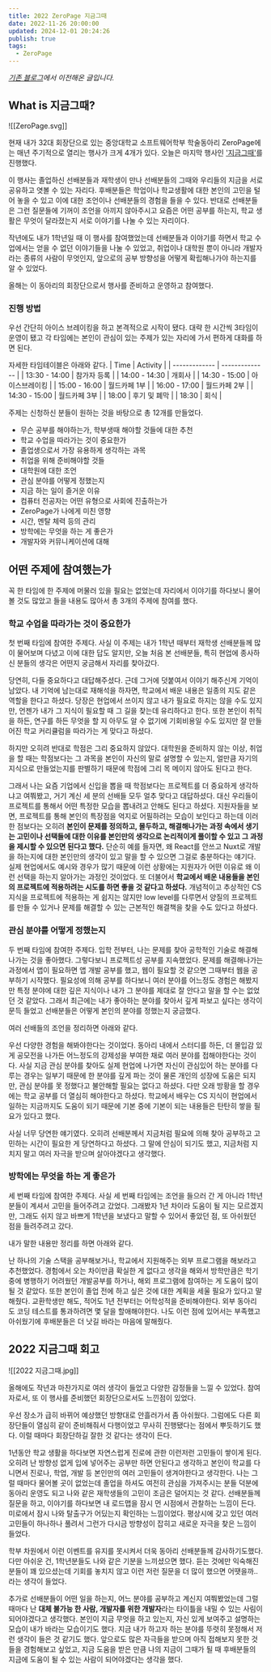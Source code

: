 ```yaml
---
title: 2022 ZeroPage 지금그때
date: 2022-11-26 20:00:00
updated: 2024-12-01 20:24:26
publish: true
tags:
  - ZeroPage
---
```


*[기존 블로그](https://choiminjun.netlify.app/blog/after-jigeumgeuddae)에서 이전해온 글입니다.*

## What is 지금그때?
![[ZeroPage.svg]]

현재 내가 32대 회장단으로 있는 중앙대학교 소프트웨어학부 학술동아리 ZeroPage에는 매년 주기적으로 열리는 행사가 크게 4개가 있다. 오늘은 마지막 행사인 ['지금그때'](https://zp-portal.org/jigeumgeuddae/)를 진행했다. 

이 행사는 졸업하신 선배분들과 재학생이 만나 선배분들의 그때와 우리들의 지금을 서로 공유하고 엿볼 수 있는 자리다. 후배분들은 학업이나 학교생활에 대한 본인의 고민을 털어 놓을 수 있고 이에 대한 조언이나 선배분들의 경험을 들을 수 있다. 반대로 선배분들은 그런 질문들에 기꺼이 조언을 아끼지 않아주시고 요즘은 어떤 공부를 하는지, 학교 생활은 무엇이 달라졌는지 서로 이야기를 나눌 수 있는 자리이다.

작년에도 내가 1학년일 때 이 행사를 참여했었는데 선배분들과 이야기를 하면서 학교 수업에서는 얻을 수 없던 이야기들을 나눌 수 있었고, 취업이나 대학원 뿐이 아니라 개발자라는 종류의 사람이 무엇인지, 앞으로의 공부 방향성을 어떻게 확립해나가야 하는지를 알 수 있었다.

올해는 이 동아리의 회장단으로서 행사를 준비하고 운영하고 참여했다.

### 진행 방법
우선 간단히 아이스 브레이킹을 하고 본격적으로 시작이 됐다. 대략 한 시간씩 3타임이 운영이 됐고 각 타임에는 본인이 관심이 있는 주제가 있는 자리에 가서 편하게 대화를 하면 된다.

자세한 타임테이블은 아래와 같다.
| Time          | Activity       |
| ------------- | -------------- |
| 13:30 - 14:00 | 참가자 등록     |
| 14:00 - 14:30 | 개회사          |
| 14:30 - 15:00 | 아이스브레이킹  |
| 15:00 - 16:00 | 월드카페 1부    |
| 16:00 - 17:00 | 월드카페 2부    |
| 14:30 - 15:00 | 월드카페 3부    |
| 18:00         | 후기 및 폐막    |
| 18:30         | 회식            |


주제는 신청하신 분들이 원하는 것을 바탕으로 총 12개를 만들었다.
- 무슨 공부를 해야하는가, 학부생때 해야할 것들에 대한 추천
- 학교 수업을 따라가는 것이 중요한가
- 졸업생으로서 가장 유용하게 생각하는 과목
- 취업을 위해 준비해야할 것들
- 대학원에 대한 조언
- 관심 분야를 어떻게 정했는지
- 지금 하는 일이 즐거운 이유
- 컴퓨터 전공자는 어떤 유형으로 사회에 진출하는가
- ZeroPage가 나에게 미친 영향
- 시간, 멘탈 체력 등의 관리
- 방학에는 무엇을 하는 게 좋은가
- 개발자와 커뮤니케이션에 대해

## 어떤 주제에 참여했는가
꼭 한 타임에 한 주제에 머물러 있을 필요는 없었는데 자리에서 이야기를 하다보니 물어볼 것도 많았고 들을 내용도 많아서 총 3개의 주제에 참여를 했다.

### 학교 수업을 따라가는 것이 중요한가
첫 번째 타임에 참여한 주제다. 사실 이 주제는 내가 1학년 때부터 재학생 선배분들께 많이 물어보며 다녔고 이에 대한 답도 알지만, 오늘 처음 본 선배분들, 특히 현업에 종사하신 분들의 생각은 어떤지 궁금해서 자리를 찾아갔다.

당연히, 다들 중요하다고 대답해주셨다. 근데 그거에 덧붙여서 이야기 해주신게 기억이 남았다. 내 기억에 남는대로 재해석을 하자면, 학교에서 배운 내용은 일종의 지도 같은 역할을 한다고 하셨다. 당장은 현업에서 쓰이지 않고 내가 필요로 하지는 않을 수도 있지만, 언젠가 내가 그 지식이 필요할 때 그 길을 찾는데 유리하다고 한다. 또한 본인이 취직을 하든, 연구를 하든 무엇을 할 지 아무도 알 수 없기에 기회비용일 수도 있지만 잘 만들어진 학교 커리큘럼을 따라가는 게 맞다고 하셨다.

하지만 오히려 반대로 학점은 그리 중요하지 않았다. 대학원을 준비하지 않는 이상, 취업을 할 때는 학점보다는 그 과목을 본인이 자신의 말로 설명할 수 있는지, 얼만큼 자기의 지식으로 만들었는지를 판별하기 때문에 학점에 그리 목 메이지 않아도 된다고 한다.

그래서 나는 요즘 기업에서 신입을 뽑을 때 학점보다는 프로젝트를 더 중요하게 생각하냐고 여쭤봤고, 거기 계신 세 분의 선배들 모두 얼추 맞다고 대답하셨다. 대신 우리들이 프로젝트를 통해서 어떤 특정한 모습을 뽑내려고 안해도 된다고 하셨다. 지원자들을 보면, 프로젝트를 통해 본인의 특장점을 억지로 어필하려는 모습이 보인다고 하는데 이러한 점보다는 오히려 **본인이 문제를 정의하고, 몰두하고, 해결해나가는 과정 속에서 생기는 고민이나 선택들에 대한 이유를 본인만의 생각으로 논리적이게 풀이할 수 있고 그 과정을 제시할 수 있으면 된다고 했다.** 단순히 예를 들자면, 왜 React를 안쓰고 Nuxt로 개발을 하는지에 대한 본인만의 생각이 있고 말을 할 수 있으면 그걸로 충분하다는 얘기다. 실제 현업에서도 예시와 경우가 많기 때문에 이런 상황에는 지원자가 어떤 이유로 왜 이런 선택을 하는지 알아가는 과정인 것이었다. 또 더불어서 **학교에서 배운 내용들을 본인의 프로젝트에 적용하려는 시도를 하면 좋을 것 같다고 하셨다.** 개념적이고 추상적인 CS 지식을 프로젝트에 적용하는 게 쉽지는 않지만 low level를 다루면서 양질의 프로젝트를 만들 수 있거나 문제를 해결할 수 있는 근본적인 해결책을 찾을 수도 있다고 하셨다.

### 관심 분야를 어떻게 정했는지
두 번째 타임에 참여한 주제다. 입학 전부터, 나는 문제를 찾아 공학적인 기술로 해결해나가는 것을 좋아했다. 그렇다보니 프로젝트성 공부를 지속했었다. 문제를 해결해나가는 과정에서 앱이 필요하면 앱 개발 공부를 했고, 웹이 필요할 것 같으면 그때부터 웹을 공부하기 시작했다. 필요성에 의해 공부를 하다보니 여러 분야를 어느정도 경험은 해봤지만 특정 분야에 대한 깊은 지식이나 내가 그 분야를 제대로 잘 안다고 말을 할 수는 없었던 것 같았다. 그래서 최근에는 내가 좋아하는 분야를 찾아서 깊게 파보고 싶다는 생각이 문득 들었고 선배분들은 어떻게 본인의 분야를 정했는지 궁금했다.

여러 선배들의 조언을 정리하면 아래와 같다.

우선 다양한 경험을 해봐야한다는 것이었다. 동아리 내에서 스터디를 하든, 더 몰입감 있게 공모전을 나가든 어느정도의 강제성을 부여한 채로 여러 분야를 접해야한다는 것이다. 사실 지금 관심 분야를 찾아도 실제 현업에 나가면 자신이 관심있어 하는 분야를 다루는 경우는 일부기 때문에 한 분야를 깊게 파는 것이 물론 개인의 성장에 도움은 되지만, 관심 분야를 못 정했다고 불안해할 필요는 없다고 하셨다. 다만 오래 방황을 할 경우에는 학교 공부를 더 열심히 해야한다고 하셨다. 학교에서 배우는 CS 지식이 현업에서 일하는 지금까지도 도움이 되기 때문에 기본 중에 기본이 되는 내용들은 탄탄히 쌓을 필요가 있다고 했다. 

사실 너무 당연한 얘기였다. 오히려 선배분께서 지금처럼 필요에 의해 찾아 공부하고 고민하는 시간이 필요한 게 당연하다고 하셨다. 그 말에 안심이 되기도 했고, 지금처럼 지치지 말고 여러 자극을 받으며 살아야겠다고 생각했다.
### 방학에는 무엇을 하는 게 좋은가
세 번째 타임에 참여한 주제다. 사실 세 번째 타임에는 조언을 들으러 간 게 아니라 1학년분들이 계셔서 고민을 들어주려고 갔었다. 그래봤자 1년 차이라 도움이 될 지는 모르겠지만, 그래도 쉬지 않고 바쁘게 1학년을 보냈다고 말할 수 있어서 좋았던 점, 또 아쉬웠던 점을 들려주려고 갔다.

내가 말한 내용만 정리를 하면 아래와 같다.

난 하나의 기술 스택을 공부해보거나, 학교에서 지원해주는 외부 프로그램을 해보라고 추천했었다. 경험에서 오는 차이만큼 확실한 게 없다고 생각을 해와서 방학만큼은 학기 중에 병행하기 어려웠던 개발공부를 하거나, 해외 프로그램에 참여하는 게 도움이 많이 될 것 같았다. 또한 본인이 졸업 전에 하고 싶은 것에 대한 계획을 세울 필요가 있다고 말해줬다. 교환학생만 해도, 적어도 1년 전부터는 어학성적을 준비해야한다. 외부 동아리도 코딩 테스트를 통과하려면 몇 달을 할애해야한다. 나도 이런 점에 있어서는 부족했고 아쉬웠기에 후배분들은 더 낫길 바라는 마음에 말해줬다.
## 2022 지금그때 회고
![[2022 지금그때.jpg]]

올해에도 작년과 마찬가지로 여러 생각이 들었고 다양한 감정들을 느낄 수 있었다. 참여자로서, 또 이 행사를 준비했던 회장단으로서도 느낀점이 있었다. 

우선 장소가 급히 바뀌어 예상했던 방향대로 안흘러가서 좀 아쉬웠다. 그럼에도 다른 회장단들이 열심히 같이 준비해줘서 다행이었고 무사히 진행됐다는 점에서 뿌듯하기도 했다. 이럴 때마다 회장단하길 잘한 것 같다는 생각이 든다.

1년동안 학교 생활을 하다보면 자연스럽게 진로에 관한 이런저런 고민들이 쌓이게 된다. 오히려 난 방향성 없게 입에 넣어주는 공부만 하면 안된다고 생각하고 본인이 학교를 다니면서 진로나, 학업, 개발 등 본인만의 여러 고민들이 생겨야한다고 생각한다. 나는 그럴 때마다 물어볼 곳이 없었는데 졸업을 하셔도 여전히 관심을 가져주시는 분들 덕분에 동아리 운영도 되고 나와 같은 재학생들의 고민이 조금은 덜어지는 것 같다. 선배분들께 질문을 하고, 이야기를 하다보면 내 로드맵을 잠시 먼 시점에서 관찰하는 느낌이 든다. 미로에서 잠시 나와 탈출구가 어딨는지 확인하는 느낌이었다. 평상시에 갖고 있던 여러 고민들이 하나하나 풀려서 그런가 다시금 방향성이 잡히고 새로운 자극을 찾은 느낌이 들었다.

학부 차원에서 이런 이벤트를 유지를 못시켜서 더욱 동아리 선배분들께 감사하기도했다. 다만 아쉬운 건, 1학년분들도 나와 같은 기분을 느끼셨으면 했다. 듣는 것에만 익숙해진 분들이 꽤 있으셨는데 기회를 놓치지 않고 이런 저런 질문을 더 많이 했으면 어땟을까.. 라는 생각이 들었다.

추가로 선배분들이 어떤 일을 하는지, 어느 분야를 공부하고 계신지 여쭤봤었는데 그럴 때마다 난 **대체 불가능 한 사람, 개발자를 위한 개발자**라는 타이틀을 내밀 수 있는 사림이 되어야겠다고 생각했다. 본인이 지금 무엇을 하고 있는지, 자신 있게 보여주고 설명하는 모습이 내가 바라는 모습이기도 했다. 지금 내가 하고자 하는 분야를 뚜렷히 못정해서 저런 생각이 들은 것 같기도 했다. 앞으로도 많은 자극들을 받으며 아직 접해보지 못한 것들을 경험해보고 싶었고, 지금 도움을 받은 만큼 나의 지금이 그때가 될 때 후배분들의 지금에 도움이 될 수 있는 사람이 되어야겠다는 생각을 했다.
